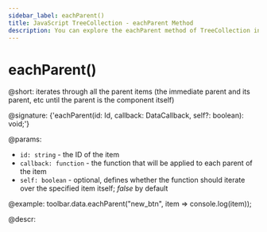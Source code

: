 ```yaml
---
sidebar_label: eachParent()
title: JavaScript TreeCollection - eachParent Method 
description: You can explore the eachParent method of TreeCollection in the documentation of the DHTMLX JavaScript UI library. Browse developer guides and API reference, try out code examples and live demos, and download a free 30-day evaluation version of DHTMLX Suite.
---
```


# eachParent()

@short: iterates through all the parent items (the immediate parent and its parent, etc until the parent is the component itself)

@signature: {'eachParent(id: Id, callback: DataCallback<T>, self?: boolean): void;'}

@params:
- `id: string` - the ID of the item
- `callback: function` - the function that will be applied to each parent of the item
- `self: boolean` - optional, defines whether the function should iterate over the specified item itself; *false* by default

@example:
toolbar.data.eachParent("new_btn", item => console.log(item));

@descr:
